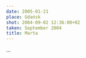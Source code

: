 ```yaml
---
date: 2005-01-21
place: Gdańsk
shot: 2004-09-02 12:36:00+02
taken: September 2004
title: Marta
---
```


…
